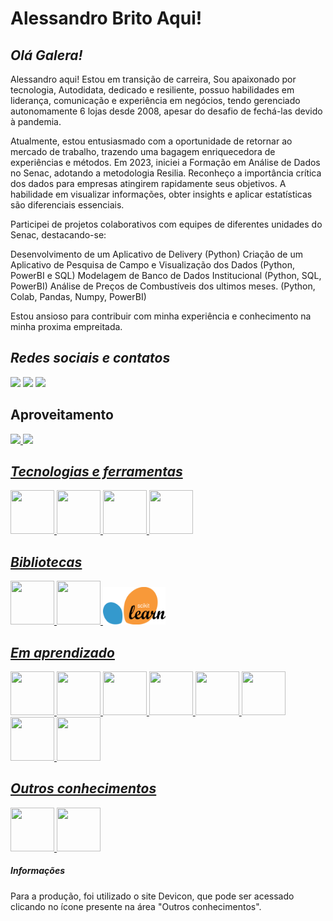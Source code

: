 # Alessandro Brito Aqui!

## ***Olá Galera!***

Alessandro aqui!
Estou em transição de carreira, Sou apaixonado por tecnologia, Autodidata, dedicado e resiliente, possuo habilidades em liderança, comunicação e experiência em negócios, tendo gerenciado autonomamente 6 lojas desde 2008, apesar do desafio de fechá-las devido à pandemia.

Atualmente, estou entusiasmado com a oportunidade de retornar ao mercado de trabalho, trazendo uma bagagem enriquecedora de experiências e métodos. Em 2023, iniciei a Formação em Análise de Dados no Senac, adotando a metodologia Resilia. Reconheço a importância crítica dos dados para empresas atingirem rapidamente seus objetivos. A habilidade em visualizar informações, obter insights e aplicar estatísticas são diferenciais essenciais.

Participei de projetos colaborativos com equipes de diferentes unidades do Senac, destacando-se:

Desenvolvimento de um Aplicativo de Delivery (Python)
Criação de um Aplicativo de Pesquisa de Campo e Visualização dos Dados (Python, PowerBI e SQL)
Modelagem de Banco de Dados Institucional (Python, SQL, PowerBI)
Análise de Preços de Combustíveis dos ultimos meses. (Python, Colab, Pandas, Numpy, PowerBI)


Estou ansioso para contribuir com minha experiência e conhecimento na minha proxima empreitada.


## *Redes sociais e contatos*
<a href="https://instagram.com/alsantosbrito" target="_blank"><img loading="lazy" src="https://img.shields.io/badge/-Instagram-%23E4405F?style=for-the-badge&logo=instagram&logoColor=white" target="_blank"></a> <a href = "mailto:contato@guwinner1@gmail.com"><img loading="lazy" src="https://img.shields.io/badge/outlook-1167fa?style=for-the-badge&logo=outlook&logoColor=white" target="_blank"></a>  <a href="https://www.linkedin.com/in/alessandrobritoad/" target="_blank"><img loading="lazy" src="https://img.shields.io/badge/-Linkedin-1167fa?style=for-the-badge&logo=linkedin&logoColor=white" target="_blank"></a>

## Aproveitamento

<div>
<a href="https://github.com/BritoAnalytics">
<img loading="lazy" height="160em" src="https://github-readme-stats.vercel.app/api/top-langs/?username=alsantosad&layout=compact&langs_count=7&theme=dracula"/>
<img loading="lazy" height="160em" src="https://github-readme-stats.vercel.app/api?username=alsantosad&show_icons=true&theme=dracula&include_all_commits=true&count_private=true"/>
</div>

## ***Tecnologias e ferramentas***

<img src="https://cdn.jsdelivr.net/gh/devicons/devicon/icons/mysql/mysql-original.svg" width="70" height="70" />        <img src="https://cdn.jsdelivr.net/gh/devicons/devicon/icons/python/python-original-wordmark.svg" width="70" height="70" />        <img src="https://cdn.jsdelivr.net/gh/devicons/devicon/icons/vscode/vscode-original-wordmark.svg" width="70" height="70" />        <img src="https://cdn.jsdelivr.net/gh/devicons/devicon/icons/git/git-plain.svg" width="70" height="70" />
          

## ***Bibliotecas***

<img src="https://cdn.jsdelivr.net/gh/devicons/devicon/icons/pandas/pandas-original-wordmark.svg" width="70" height="70" />        <img src="https://cdn.jsdelivr.net/gh/devicons/devicon/icons/numpy/numpy-original.svg" width="70" height="70"/>      <img src="https://github.com/scikit-learn/scikit-learn/blob/main/doc/logos/1280px-scikit-learn-logo.png" width="100" height="60"/>
          

## ***Em aprendizado***

<img src="https://cdn.jsdelivr.net/gh/devicons/devicon/icons/maya/maya-original.svg" width="70" height="70"/>        <img src="https://cdn.jsdelivr.net/gh/devicons/devicon/icons/kubernetes/kubernetes-plain-wordmark.svg" width="70" height="70"/>         <img src="https://cdn.jsdelivr.net/gh/devicons/devicon/icons/latex/latex-original.svg" width="70" height="70"/>           <img src="https://cdn.jsdelivr.net/gh/devicons/devicon/icons/postgresql/postgresql-original-wordmark.svg" width="70" height="70"/>      <img src="https://cdn.jsdelivr.net/gh/devicons/devicon/icons/css3/css3-original.svg" width="70" height="70" />            <img src="https://cdn.jsdelivr.net/gh/devicons/devicon/icons/html5/html5-original.svg" width="70" height="70" />          <img src="https://cdn.jsdelivr.net/gh/devicons/devicon/icons/javascript/javascript-plain.svg" width="70" height="70" />                    <img src="https://cdn.jsdelivr.net/gh/devicons/devicon/icons/docker/docker-original-wordmark.svg" width="70" height="70"/>
          

          
## ***Outros conhecimentos***

<img src="https://cdn.jsdelivr.net/gh/devicons/devicon/icons/canva/canva-original.svg" width="70" height="70"/>      [<img src="https://cdn.jsdelivr.net/gh/devicons/devicon/icons/devicon/devicon-original.svg" width="70" height="70"/>](https://devicon.dev)
          

##### Informações
Para a produção, foi utilizado o site Devicon, que pode ser acessado clicando no ícone presente na área "Outros conhecimentos".
